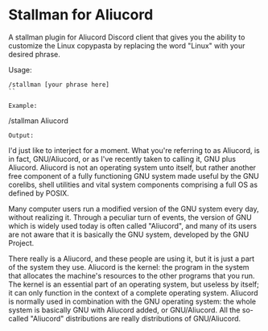 # Stallman for Aliucord
A stallman plugin for Aliucord Discord client that gives you the ability to customize the Linux copypasta by replacing the word "Linux" with your desired phrase.

Usage:
```
/stallman [your phrase here]
``

Example:
```
/stallman Aliucord
```
Output:
```
I'd just like to interject for a moment. What you're referring to as Aliucord, is in fact, GNU/Aliucord, or as I've recently taken to calling it, GNU plus Aliucord. Aliucord is not an operating system unto itself, but rather another free component of a fully functioning GNU system made useful by the GNU corelibs, shell utilities and vital system components comprising a full OS as defined by POSIX.

Many computer users run a modified version of the GNU system every day, without realizing it. Through a peculiar turn of events, the version of GNU which is widely used today is often called "Aliucord", and many of its users are not aware that it is basically the GNU system, developed by the GNU Project.

There really is a Aliucord, and these people are using it, but it is just a part of the system they use. Aliucord is the kernel: the program in the system that allocates the machine's resources to the other programs that you run. The kernel is an essential part of an operating system, but useless by itself; it can only function in the context of a complete operating system. Aliucord is normally used in combination with the GNU operating system: the whole system is basically GNU with Aliucord added, or GNU/Aliucord. All the so-called "Aliucord" distributions are really distributions of GNU/Aliucord.
```